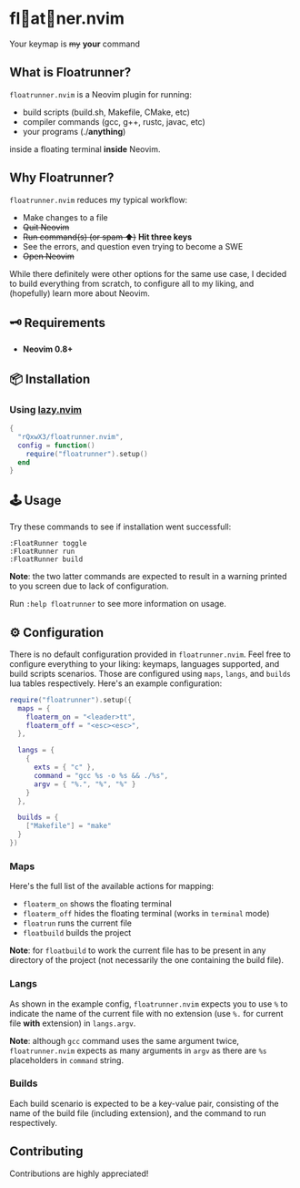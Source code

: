 # fl🎈at👟ner.nvim
Your keymap is ~~my~~ **your** command

## What is Floatrunner?
```floatrunner.nvim``` is a Neovim plugin for running:
- build scripts (build.sh, Makefile, CMake, etc)
- compiler commands (gcc, g++, rustc, javac, etc)
- your programs (./**anything**)

inside a floating terminal **inside** Neovim.

## Why Floatrunner?
```floatrunner.nvim``` reduces my typical workflow:
- Make changes to a file
- ~~Quit Neovim~~
- ~~Run command(s) (or spam ⬆️)~~ **Hit three keys**
- See the errors, and question even trying to become a SWE
- ~~Open Neovim~~

While there definitely were other options for the same use case, I decided to build everything from scratch, to configure all to my liking, and (hopefully) learn more about Neovim.

## 🗝 Requirements

- **Neovim 0.8+**

## 📦 Installation

### Using [lazy.nvim](https://github.com/folke/lazy.nvim)

```lua
{
  "rQxwX3/floatrunner.nvim",
  config = function()
    require("floatrunner").setup()
  end
}
```

## 🕹️ Usage
Try these commands to see if installation went successfull:
```
:FloatRunner toggle
:FloatRunner run
:FloatRunner build
```
**Note**: the two latter commands are expected to result in a warning printed to you screen due to lack of configuration.

Run ```:help floatrunner``` to see more information on usage.

## ⚙️ Configuration

There is no default configuration provided in ```floatrunner.nvim```. Feel free to configure everything to your liking: keymaps, languages supported, and build scripts scenarios. Those are configured using ```maps```, ```langs```, and ```builds``` lua tables respectively. Here's an example configuration:

```lua
require("floatrunner").setup({
  maps = {
    floaterm_on = "<leader>tt",
    floaterm_off = "<esc><esc>",
  },

  langs = {
    {
      exts = { "c" },
      command = "gcc %s -o %s && ./%s",
      argv = { "%.", "%", "%" }
    }
  },

  builds = {
    ["Makefile"] = "make"
  }
})
```
### Maps
Here's the full list of the available actions for mapping:
- ```floaterm_on``` shows the floating terminal
- ```floaterm_off``` hides the floating terminal (works in ```terminal``` mode)
- ```floatrun``` runs the current file
- ```floatbuild``` builds the project

**Note**: for ```floatbuild``` to work the current file has to be present in any directory of the project (not necessarily the one containing the build file).

### Langs
As shown in the example config, ```floatrunner.nvim``` expects you to use ```%``` to indicate the name of the current file with no extension (use ```%.``` for current file **with** extension) in ```langs.argv```.

**Note**: although ```gcc``` command uses the same argument twice, ```floatrunner.nvim``` expects as many arguments in ```argv``` as there are ```%s``` placeholders in ```command``` string.

### Builds
Each build scenario is expected to be a key-value pair, consisting of the name of the build file (including extension), and the command to run respectively.

## Contributing
Contributions are highly appreciated!
